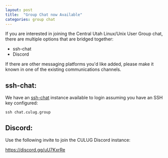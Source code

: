 ```yaml
---
layout: post
title:  "Group Chat now Available"
categories: group chat 
---
```


If you are interested in joining the Central Utah Linux/Unix User Group chat, there are multiple options that are bridged together:
- ssh-chat
- Discord

If there are other messaging platforms you'd like added, please make it known in one of the existing communications channels.

## ssh-chat:

We have an [ssh-chat](https://github.com/shazow/ssh-chat) instance available to login assuming you have an SSH key configured:

```
ssh chat.culug.group
```

## Discord:

Use the following invite to join the CULUG Discord instance:

https://discord.gg/uU7KxrRe
